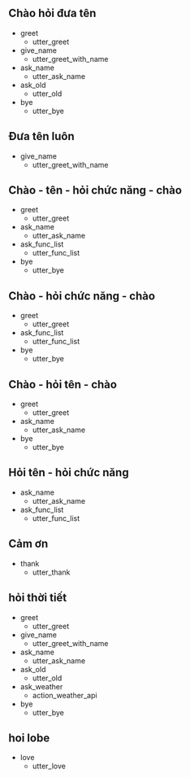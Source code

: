 ## Chào hỏi đưa tên
* greet
  - utter_greet
* give_name
  - utter_greet_with_name
* ask_name
  - utter_ask_name
* ask_old
  - utter_old
* bye
  - utter_bye

## Đưa tên luôn
* give_name
  - utter_greet_with_name

## Chào - tên - hỏi chức năng - chào
* greet
  - utter_greet
* ask_name
  - utter_ask_name
* ask_func_list
  - utter_func_list
* bye
  - utter_bye
  
## Chào  - hỏi chức năng - chào
* greet
  - utter_greet
* ask_func_list
  - utter_func_list
* bye
  - utter_bye

## Chào  - hỏi tên - chào
* greet
  - utter_greet
* ask_name
  - utter_ask_name
* bye
  - utter_bye

## Hỏi tên - hỏi chức năng
* ask_name
  - utter_ask_name
* ask_func_list
  - utter_func_list

## Cảm ơn
* thank
  - utter_thank
## hỏi thời tiết
* greet
  - utter_greet
* give_name
  - utter_greet_with_name
* ask_name
  - utter_ask_name
* ask_old
  - utter_old
* ask_weather
  - action_weather_api
* bye
  - utter_bye
## hoi lobe
* love
  - utter_love